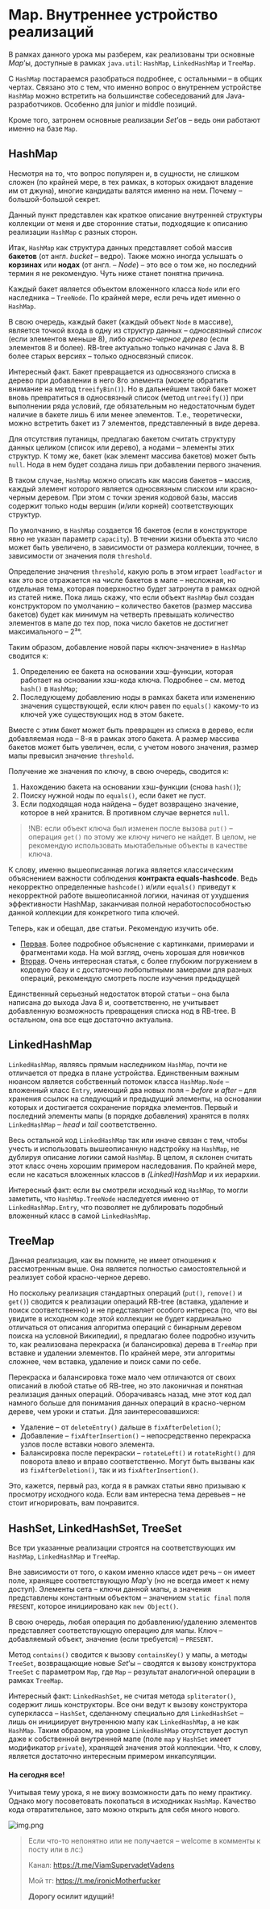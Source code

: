 # Map. Внутреннее устройство реализаций

В рамках данного урока мы разберем, как реализованы три основные _Map_’ы, доступные в
рамках `java.util`: `HashMap`, `LinkedHashMap` и `TreeMap`.

С `HashMap` постараемся разобраться подробнее, с остальными – в общих чертах. Связано это с тем, что именно вопрос о
внутреннем устройстве `HashMap` можно встретить на большинстве собеседований для Java-разработчиков. Особенно для junior
и middle позиций.

Кроме того, затронем основные реализации _Set_’ов – ведь они работают именно на базе `Map`.

## HashMap

Несмотря на то, что вопрос популярен и, в сущности, не слишком сложен (по крайней мере, в тех рамках, в которых ожидают
владение им от джуна), многие кандидаты валятся именно на нем. Почему – большой-большой секрет.

Данный пункт представлен как краткое описание внутренней структуры коллекции от меня и две сторонние статьи, подходящие
к описанию реализации `HashMap` с разных сторон.

Итак, `HashMap` как структура данных представляет собой массив **бакетов** (от англ. _bucket_ – ведро). Также можно
иногда услышать о **корзинах** или **нодах** (от англ. – _Node_) – это все о том же, но последний термин я не
рекомендую. Чуть ниже станет понятна причина.

Каждый бакет является объектом вложенного класса `Node` или его наследника – `TreeNode`. По крайней мере, если речь идет
именно о `HashMap`.

В свою очередь, каждый бакет (каждый объект `Node` в массиве), является точкой входа в одну из структур данных –
_односвязный список_ (если элементов меньше 8), либо _красно-черное дерево_ (если элементов 8 и более). RB-tree
актуально только начиная с Java 8. В более старых версиях – только односвязный список.

Интересный факт. Бакет превращается из односвязного списка в дерево при добавлении в него 8го элемента (можете обратить
внимание на метод `treeifyBin()`). Но в дальнейшем такой бакет может вновь превратиться в односвязный список
(метод `untreeify()`) при выполнении ряда условий, где обязательным но недостаточным будет наличие в бакете лишь 6 или
менее элементов. Т.е., теоретически, можно встретить бакет из 7 элементов, представленный в виде дерева.

Для отсутствия путаницы, предлагаю бакетом считать структуру данных целиком (список или дерево), а нодами – элементы
этих структур. К тому же, бакет (как элемент массива бакетов) может быть `null`. Нода в нем будет создана лишь при
добавлении первого значения.

В таком случае, `HashMap` можно описать как массив бакетов – массив, каждый элемент которого является односвязным
списком или красно-черным деревом. При этом с точки зрения кодовой базы, массив содержит только ноды вершин (и/или
корней) соответствующих структур.

По умолчанию, в `HashMap` создается 16 бакетов (если в конструкторе явно не указан параметр `capacity`). В течении жизни
объекта это число может быть увеличено, в зависимости от размера коллекции, точнее, в зависимости от значения
поля `threshold`.

Определение значения `threshold`, какую роль в этом играет `loadFactor` и как это все отражается на числе бакетов в
мапе – несложная, но отдельная тема, которая поверхностно будет затронута в рамках одной из статей ниже. Пока лишь
скажу, что если объект `HashMap` был создан конструктором по умолчанию – количество бакетов (размер массива бакетов)
будет как минимум на четверть превышать количество элементов в мапе до тех пор, пока число бакетов не достигнет
максимального – 2³°.

Таким образом, добавление новой пары «ключ-значение» в `HashMap` сводится к:

1. Определению ее бакета на основании хэш-функции, которая работает на основании хэш-кода ключа. Подробнее – см.
   метод `hash()` в `HashMap`;
2. Последующему добавлению ноды в рамках бакета или изменению значения существующей, если ключ равен по `equals()`
   какому-то из ключей уже существующих нод в этом бакете.

Вместе с этим бакет может быть превращен из списка в дерево, если добавляемая нода – 8-я в рамках этого бакета. А размер
массива бакетов может быть увеличен, если, с учетом нового значения, размер мапы превысил значение `threshold`.

Получение же значения по ключу, в свою очередь, сводится к:

1. Нахождению бакета на основании хэш-функции (снова `hash()`);
2. Поиску нужной ноды по `equals()`, если бакет не пуст.
3. Если подходящая нода найдена – будет возвращено значение, которое в ней хранится. В противном случае вернется `null`.

> !NB: если объект ключа был изменен после вызова `put()` – операция `get()` по этому же ключу ничего не найдет.
> В целом, не рекомендую использовать мьютабельные объекты в качестве ключа.

К слову, именно вышеописанная логика является классическим объяснением важности соблюдения 
**контракта equals-hashcode**. Ведь некорректно определенные `hashcode()` и/или `equals()` приведут к 
некорректной работе вышеописанной логики, начиная от ухудшения эффективности HashMap, заканчивая полной 
неработоспособностью данной коллекции для конкретного типа ключей.

Теперь, как и обещал, две статьи. Рекомендую изучить обе.

- [Первая](https://habr.com/ru/post/421179/). Более подробное объяснение с картинками, примерами и фрагментами кода. 
  На мой взгляд, очень хорошая для новичков
- [Вторая](https://habr.com/ru/post/128017/). Очень интересная статья, с более глубоким погружением в кодовую базу и с
  достаточно любопытными замерами для разных операций, рекомендую смотреть после изучения предыдущей

Единственный серьезный недостаток второй статьи – она была написана до выхода Java 8 и, соответственно, не учитывает
добавленную возможность превращения списка нод в RB-tree. В остальном, она все еще достаточно актуальна.

## LinkedHashMap

`LinkedHashMap`, являясь прямым наследником `HashMap`, почти не отличается от предка в плане устройства. Единственным
важным нюансом является собственный потомок класса `HashMap.Node` – вложенный класс `Entry`, имеющий два новых поля –
_before_ и _after_ – для хранения ссылок на следующий и предыдущий элементы, на основании которых и достигается
сохранение порядка элементов. Первый и последний элементы мапы (в порядке добавления) хранятся в полях `LinkedHashMap` –
_head_ и _tail_ соответственно.

Весь остальной код `LinkedHashMap` так или иначе связан с тем, чтобы учесть и использовать вышеописанную надстройку
на `HashMap`, не дублируя описание логики самой `HashMap`. В целом, я склонен считать этот класс очень хорошим примером
наследования. По крайней мере, если не касаться вложенных классов в _(Linked)HashMap_ и их иерархии.

Интересный факт: если вы смотрели исходный код `HashMap`, то могли заметить, что `HashMap.TreeNode` наследуется именно
от `LinkedHashMap.Entry`, что позволяет не дублировать подобный вложенный класс в самой `LinkedHashMap`.

## TreeMap

Данная реализация, как вы помните, не имеет отношения к рассмотренным выше. Она является полностью самостоятельной и
реализует собой красно-черное дерево.

Но поскольку реализация стандартных операций (`put()`, `remove()` и `get()`) сводится к реализации операций RB-tree
(вставка, удаление и поиск соответственно) и не представляет особого интереса (то, что вы увидите в исходном коде этой
коллекции не будет кардинально отличаться от описания алгоритма операций с бинарным деревом поиска на условной
Википедии), я предлагаю более подробно изучить то, как реализована перекраска (и балансировка) дерева в `TreeMap` при
вставке и удалении элементов. По крайней мере, эти алгоритмы сложнее, чем вставка, удаление и поиск сами по себе.

Перекраска и балансировка тоже мало чем отличаются от своих описаний в любой статье об RB-tree, но это лаконичная и
понятная реализация данных операций. Оборачиваясь назад, мне этот код дал намного больше для понимания данных операций в
красно-черном дереве, чем уроки и статьи. Для заинтересовавшихся:

- Удаление – от `deleteEntry()` дальше в `fixAfterDeletion()`;
- Добавление – `fixAfterInsertion()` – непосредственно перекраска узлов после вставки нового элемента.
- Балансировка после перекраски – `rotateLeft()` и `rotateRight()` для поворота влево и вправо соответственно. Могут
  быть вызваны как из `fixAfterDeletion()`, так и из `fixAfterInsertion()`.

Это, кажется, первый раз, когда я в рамках статьи явно призываю к просмотру исходного кода. Если вам интересна тема
деревьев – не стоит игнорировать, вам понравится.

## HashSet, LinkedHashSet, TreeSet

Все три указанные реализации строятся на соответствующих им `HashMap`, `LinkedHashMap` и `TreeMap`.

Вне зависимости от того, о каком именно классе идет речь – он имеет поле, хранящее соответствующую _Map_’у (но не всегда
имеет к нему доступ). Элементы сета – ключи данной мапы, а значения представлены константным объектом – значением 
`static final` поля `PRESENT`, которое инициировано как `new Object()`.

В свою очередь, любая операция по добавлению/удалению элементов представляет соответствующую операцию для мапы. Ключ –
добавляемый объект, значение (если требуется) – `PRESENT`.

Метод `contains()` сводится к вызову `containsKey()` у мапы, а методы `TreeSet`, возвращающие новые _Set_’ы – сводятся к
вызову конструктора `TreeSet` с параметром `Map`, где `Map` – результат аналогичной операции в рамках `TreeMap`.

Интересный факт: `LinkedHashSet`, не считая метода `spliterator()`, содержит лишь конструкторы. Все они ведут к вызову
конструктора суперкласса – `HashSet`, сделанному специально для `LinkedHashSet` – лишь он инициирует внутреннюю мапу
как `LinkedHashMap`, а не как `HashMap`. Таким образом, на уровне `LinkedHashMap` отсутствует доступ даже к собственной
внутренней мапе (поле `map` у `HashSet` имеет модификатор `private`), хранящей значения этой коллекции. Что, к слову,
является достаточно интересным примером инкапсуляции.

#### На сегодня все!

Учитывая тему урока, я не вижу возможности дать по нему практику. Однако могу посоветовать покопаться в
исходниках `HashMap`. Качество кода отвратительное, зато можно открыть для себя много нового.

![img.png](../../../commonmedia/justTheoryFooter.png)

> Если что-то непонятно или не получается – welcome в комменты к посту или в лс:)
>
> Канал: https://t.me/ViamSupervadetVadens
>
> Мой тг: https://t.me/ironicMotherfucker
>
> **Дорогу осилит идущий!**